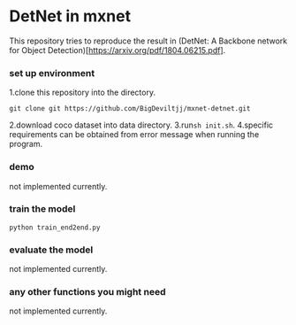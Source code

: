 # DetNet in mxnet

This repository tries to reproduce the result in (DetNet: A Backbone network for Object Detection)[https://arxiv.org/pdf/1804.06215.pdf].

### set up environment

1.clone this repository into the directory.
```
git clone git https://github.com/BigDeviltjj/mxnet-detnet.git
```
2.download coco dataset into data directory.
3.run`sh init.sh`.
4.specific requirements can be obtained from error message when running the program.

### demo

not implemented currently.

### train the model

```
python train_end2end.py
```

### evaluate the model

not implemented currently.

### any other functions you might need

not implemented currently.
